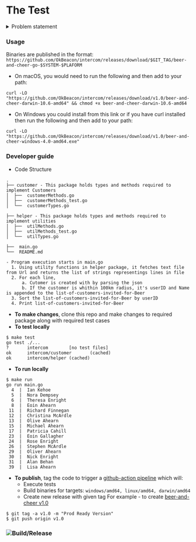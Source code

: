 # The Test

<details close>
<summary>Problem statement</summary>
<br>
<p>
We have some customer records in a text file (customers.txt) -- one customer per line, JSON lines formatted. We want to invite any customer within 100km of our Dublin office for some food and drinks on us. Write a program that will read the full list of customers and output the names and user ids of matching customers (within 100km), sorted by User ID (ascending).
</p>
<p>
<ul>
<li>You must use the first formula from <a href="https://en.wikipedia.org/wiki/Great-circle_distance">this Wikipedia article</a> to calculate distance. Don't forget, you'll need to convert degrees to radians.</li>
<li>The GPS coordinates for our Dublin office are <b>53.339428, -6.257664</b></li>
<li>You can find the Customer list <a href="https://s3.amazonaws.com/intercom-take-home-test/customers.txt">here</a>.</li>
</ul>
</p>
</details>


### Usage
Binaries are published in the format: `https://github.com/OkBeacon/intercom/releases/download/$GIT_TAG/beer-and-cheer-go-$SYSTEM-$PLAFORM`
- On macOS, you would need to run the following and then add to your path:
```
curl -LO "https://github.com/OkBeacon/intercom/releases/download/v1.0/beer-and-cheer-darwin-10.6-amd64" && chmod +x beer-and-cheer-darwin-10.6-amd64
```

- On Windows you could install from this link or if you have curl installed then run the following and then add to your path:
```
curl -LO "https://github.com/OkBeacon/intercom/releases/download/v1.0/beer-and-cheer-windows-4.0-amd64.exe"
```


### Developer guide

- Code Structure
```
.
├── customer - This package holds types and methods required to implement Customers
│  ├──  customerMethods.go
│  ├──  customerMethods_test.go
│  └──  customerTypes.go

├── helper - This package holds types and methods required to implement utilities
│  ├──  utilMethods.go
│  ├──  utilMethods_test.go
│  └──  utilTypes.go

├──  main.go
└──  README.md

- Program execution starts in main.go
  1. Using utility functions in helper package, it fetches text file from Url and returns the list of strings representings lines in file
  2. For each line,
      a. Cutomer is created with by parsing the json
      b. If the customer is whithin 100km radius, it's userID and Name is appended to the list-of-customers-invited-for-Beer
  3. Sort the list-of-customers-invited-for-Beer by userID
  4. Print list-of-customers-invited-for-Beer

```

- **To make changes**, clone this repo and make changes to required package along with required test cases
- **To test locally**
```
$ make test
go test ./...
?       intercom        [no test files]
ok      intercom/customer       (cached)
ok      intercom/helper (cached)
```
- **To run locally**
```
$ make run
go run main.go
  4  |  Ian Kehoe
  5  |  Nora Dempsey
  6  |  Theresa Enright
  8  |  Eoin Ahearn
 11  |  Richard Finnegan
 12  |  Christina McArdle
 13  |  Olive Ahearn
 15  |  Michael Ahearn
 17  |  Patricia Cahill
 23  |  Eoin Gallagher
 24  |  Rose Enright
 26  |  Stephen McArdle
 29  |  Oliver Ahearn
 30  |  Nick Enright
 31  |  Alan Behan
 39  |  Lisa Ahearn
```
- **To publish**, tag the code to trigger a [github-action pipeline](https://github.com/OkBeacon/intercom/actions?query=workflow%3ARelease) which will:
	- Execute tests
	- Build binaries for targets: `windows/amd64, linux/amd64, darwin/amd64`
	- Create new release with given tag
	  For example - to create [beer-and-cheer v1.0](https://github.com/OkBeacon/intercom/releases/tag/v1.0)
```
$ git tag -a v1.0 -m "Prod Ready Version"
$ git push origin v1.0
```
### ![Build/Release](https://github.com/OkBeacon/intercom/workflows/Release/badge.svg)

